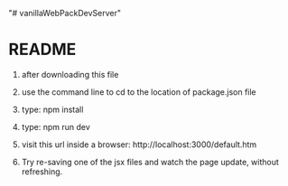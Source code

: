 "# vanillaWebPackDevServer" 

# README #

1) after downloading this file

2) use the command line to cd to the location of package.json file

3) type: npm install

4) type: npm run dev

5) visit this url inside a browser: 
http://localhost:3000/default.htm

6) Try re-saving one of the jsx files and watch the page update, without refreshing.

